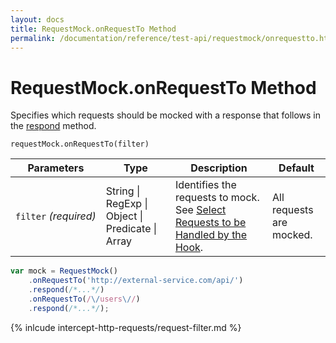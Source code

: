 ```yaml
---
layout: docs
title: RequestMock.onRequestTo Method
permalink: /documentation/reference/test-api/requestmock/onrequestto.html
---
```

# RequestMock.onRequestTo Method

Specifies which requests should be mocked with a response that follows in the [respond](respond.md) method.

```text
requestMock.onRequestTo(filter)
```

Parameters | Type | Description | Default
---------- | ---- | ----------- | -----
`filter`&#160;*(required)* | String &#124; RegExp &#124; Object &#124; Predicate &#124; Array | Identifies the requests to mock. See [Select Requests to be Handled by the Hook](#select-requests-to-be-handled-by-the-hook). | All requests are mocked.

```js
var mock = RequestMock()
    .onRequestTo('http://external-service.com/api/')
    .respond(/*...*/)
    .onRequestTo(/\/users\//)
    .respond(/*...*/);
```

{% inlcude intercept-http-requests/request-filter.md %}